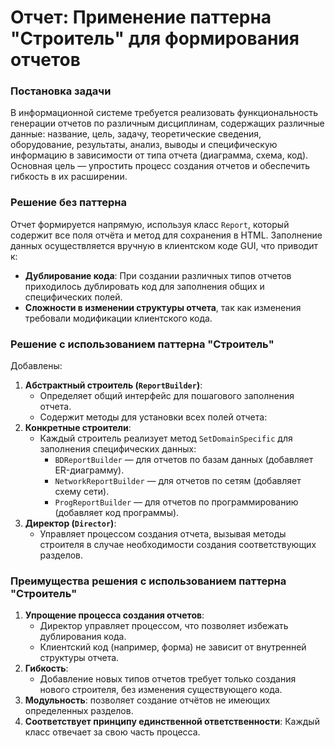 # Отчет: Применение паттерна "Строитель" для формирования отчетов
### Постановка задачи
В информационной системе требуется реализовать функциональность генерации отчетов по различным дисциплинам, содержащих различные данные: название, цель, задачу, теоретические сведения, оборудование, результаты, анализ, выводы и специфическую информацию в зависимости от типа отчета (диаграмма, схема, код).
Основная цель — упростить процесс создания отчетов и обеспечить гибкость в их расширении.
### Решение без паттерна
Отчет формируется напрямую, используя класс `Report`, который содержит все поля отчёта и метод для сохранения в HTML. Заполнение данных осуществляется вручную в клиентском коде GUI, что приводит к:
- **Дублирование кода**: При создании различных типов отчетов приходилось дублировать код для заполнения общих и специфических полей.
- **Сложности в изменении структуры отчета**, так как изменения требовали модификации клиентского кода.
### Решение с использованием паттерна "Строитель"
Добавлены:
1. **Абстрактный строитель (`ReportBuilder`)**:
	- Определяет общий интерфейс для пошагового заполнения отчета.
	- Содержит методы для установки всех полей отчета:
2. **Конкретные строители**:
	- Каждый строитель реализует метод `SetDomainSpecific` для заполнения специфических данных:
	    - `BDReportBuilder` — для отчетов по базам данных (добавляет ER-диаграмму).
	    - `NetworkReportBuilder` — для отчетов по сетям (добавляет схему сети).
	    - `ProgReportBuilder` — для отчетов по программированию (добавляет код программы).
3. **Директор (`Director`)**:
	- Управляет процессом создания отчета, вызывая методы строителя в случае необходимости создания соответствующих разделов.
### Преимущества решения с использованием паттерна "Строитель"
1. **Упрощение процесса создания отчетов**:
    - Директор управляет процессом, что позволяет избежать дублирования кода.
    - Клиентский код (например, форма) не зависит от внутренней структуры отчета.
2. **Гибкость**:
	- Добавление новых типов отчетов требует только создания нового строителя, без изменения существующего кода.
1. **Модульность**: позволяет создание отчётов не имеющих определенных разделов.
4. **Соответствует принципу единственной ответственности**: Каждый класс отвечает за свою часть процесса.
